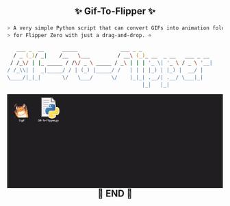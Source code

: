 

<h2 align="center"> ✨ Gif-To-Flipper ✨ </h2>

```zsh
> A very simple Python script that can convert GIFs into animation folders suitable
> for Flipper Zero with just a drag-and-drop. ⭐
```


```zsh
   ___ _  __      _____              ___ _ _                       
  / _ (_)/ _|    /__   \___         / __\ (_)_ __  _ __   ___ _ __ 
 / /_\/ | |_ _____ / /\/ _ \ _____ / _\ | | | '_ \| '_ \ / _ \ '__|
/ /_\\| |  _|_____/ / | (_) |_____/ /   | | | |_) | |_) |  __/ |   
\____/|_|_|       \/   \___/      \/    |_|_| .__/| .__/ \___|_|   
                                            |_|   |_|              
```

<img align="left" src="gif.gif" width="550px"/>

```zsh
> very  ⭐

> simple  ⭐

> to  ⭐

> use  ⭐
```

```zsh
< watch this 🫢
```

<h2 align="center"> 🧡 END 🧡 </h2>
